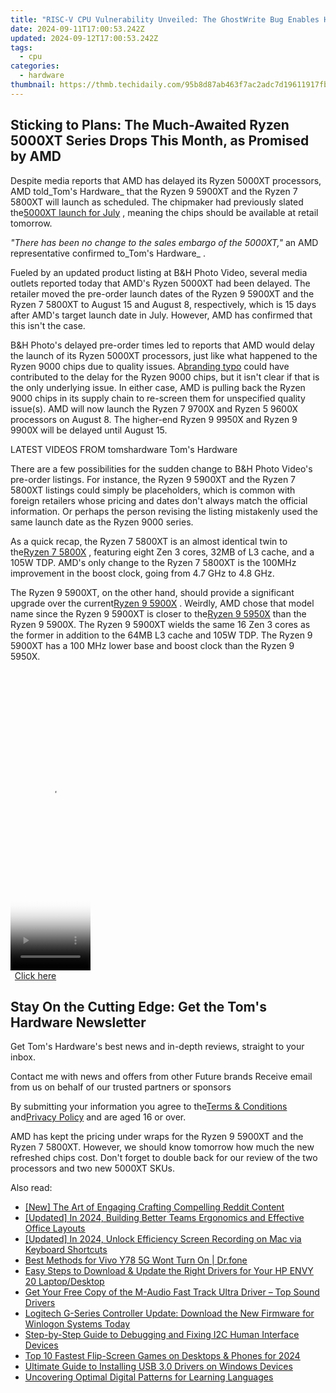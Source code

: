```yaml
---
title: "RISC-V CPU Vulnerability Unveiled: The GhostWrite Bug Enables Hackers to Gain Elevated Privileges"
date: 2024-09-11T17:00:53.242Z
updated: 2024-09-12T17:00:53.242Z
tags:
  - cpu
categories:
  - hardware
thumbnail: https://thmb.techidaily.com/95b8d87ab463f7ac2adc7d19611917fbcf5034fba80cc910d2cfc1667a896a93.jpg
---
```


## Sticking to Plans: The Much-Awaited Ryzen 5000XT Series Drops This Month, as Promised by AMD

Despite media reports that AMD has delayed its Ryzen 5000XT processors, AMD told_Tom's Hardware_ that the Ryzen 9 5900XT and the Ryzen 7 5800XT will launch as scheduled. The chipmaker had previously slated the[5000XT launch for July](https://www.tomshardware.com/pc-components/cpus/amd-announces-zen-5-ryzen-9000-processors-launches-in-july-four-new-ryzen-9-7-and-5-processors-with-a-16-ipc-improvement) , meaning the chips should be available at retail tomorrow.

_"There has been no change to the sales embargo of the 5000XT,"_ an AMD representative confirmed to_Tom's Hardware_ .

 Fueled by an updated product listing at B&H Photo Video, several media outlets reported today that AMD's Ryzen 5000XT had been delayed. The retailer moved the pre-order launch dates of the Ryzen 9 5900XT and the Ryzen 7 5800XT to August 15 and August 8, respectively, which is 15 days after AMD's target launch date in July. However, AMD has confirmed that this isn't the case.

 B&H Photo's delayed pre-order times led to reports that AMD would delay the launch of its Ryzen 5000XT processors, just like what happened to the Ryzen 9000 chips due to quality issues. A[branding typo](https://www.tomshardware.com/pc-components/cpus/amd-ryzen-9000-launch-delay-due-to-typo-ryzen-7-9700x-ryzen-5-9600x-confirmed) could have contributed to the delay for the Ryzen 9000 chips, but it isn't clear if that is the only underlying issue. In either case, AMD is pulling back the Ryzen 9000 chips in its supply chain to re-screen them for unspecified quality issue(s). AMD will now launch the Ryzen 7 9700X and Ryzen 5 9600X processors on August 8\. The higher-end Ryzen 9 9950X and Ryzen 9 9900X will be delayed until August 15\.

 LATEST VIDEOS FROM tomshardware Tom's Hardware

 There are a few possibilities for the sudden change to B&H Photo Video's pre-order listings. For instance, the Ryzen 9 5900XT and the Ryzen 7 5800XT listings could simply be placeholders, which is common with foreign retailers whose pricing and dates don't always match the official information. Or perhaps the person revising the listing mistakenly used the same launch date as the Ryzen 9000 series.

 As a quick recap, the Ryzen 7 5800XT is an almost identical twin to the[Ryzen 7 5800X](https://www.tomshardware.com/reviews/amd-ryzen-7-5800x-zen-3-review) , featuring eight Zen 3 cores, 32MB of L3 cache, and a 105W TDP. AMD's only change to the Ryzen 7 5800XT is the 100MHz improvement in the boost clock, going from 4.7 GHz to 4.8 GHz.

 The Ryzen 9 5900XT, on the other hand, should provide a significant upgrade over the current[Ryzen 9 5900X](https://www.tomshardware.com/reviews/amd-ryzen-9-5950x-5900x-zen-3-review) . Weirdly, AMD chose that model name since the Ryzen 9 5900XT is closer to the[Ryzen 9 5950X](https://www.tomshardware.com/reviews/amd-ryzen-9-5950x-5900x-zen-3-review) than the Ryzen 9 5900X. The Ryzen 9 5900XT wields the same 16 Zen 3 cores as the former in addition to the 64MB L3 cache and 105W TDP. The Ryzen 9 5900XT has a 100 MHz lower base and boost clock than the Ryzen 9 5950X.

<!-- affiliate ads begin -->
<span id="1977023">
					<video width="128" height="480" style="cursor:pointer"
           poster="//a.impactradius-go.com/display-clicktoplayimage/1977023.png"
           onclick="if(!this.playClicked){this.play();this.setAttribute('controls',true);this.playClicked=true;}">
	   <source src="//a.impactradius-go.com/display-ad/22993-1977023">
	   <img src="//a.impactradius-go.com/display-clicktoplayimage/1977023.png" style="border: none; height: 100%; width: 100%; object-fit: contain">
	</video>
	<div style="width:80px;text-align:center"><a href="javascript:window.open(decodeURIComponent('https%3A%2F%2Fhomestyler.sjv.io%2Fc%2F5597632%2F1977023%2F22993'), '_blank');void(0);">Click here</a></div>
</span>
<img height="0" width="0" src="https://imp.pxf.io/i/5597632/1977023/22993" style="position:absolute;visibility:hidden;" border="0" />
<!-- affiliate ads end -->

## Stay On the Cutting Edge: Get the Tom's Hardware Newsletter

 Get Tom's Hardware's best news and in-depth reviews, straight to your inbox.

 Contact me with news and offers from other Future brands  Receive email from us on behalf of our trusted partners or sponsors

 By submitting your information you agree to the[Terms & Conditions](https://futureplc.com/terms-conditions/) and[Privacy Policy](https://futureplc.com/privacy-policy/) and are aged 16 or over.

 AMD has kept the pricing under wraps for the Ryzen 9 5900XT and the Ryzen 7 5800XT. However, we should know tomorrow how much the new refreshed chips cost. Don't forget to double back for our review of the two processors and two new 5000XT SKUs.

<ins class="adsbygoogle"
     style="display:block"
     data-ad-format="autorelaxed"
     data-ad-client="ca-pub-7571918770474297"
     data-ad-slot="1223367746"></ins>

<ins class="adsbygoogle"
     style="display:block"
     data-ad-client="ca-pub-7571918770474297"
     data-ad-slot="8358498916"
     data-ad-format="auto"
     data-full-width-responsive="true"></ins>

<span class="atpl-alsoreadstyle">Also read:</span>
<div><ul>
<li><a href="https://some-guidance.techidaily.com/new-the-art-of-engaging-crafting-compelling-reddit-content/"><u>[New] The Art of Engaging Crafting Compelling Reddit Content</u></a></li>
<li><a href="https://fox-blue.techidaily.com/updated-in-2024-building-better-teams-ergonomics-and-effective-office-layouts/"><u>[Updated] In 2024, Building Better Teams Ergonomics and Effective Office Layouts</u></a></li>
<li><a href="https://digital-screen-recording.techidaily.com/updated-in-2024-unlock-efficiency-screen-recording-on-mac-via-keyboard-shortcuts/"><u>[Updated] In 2024, Unlock Efficiency Screen Recording on Mac via Keyboard Shortcuts</u></a></li>
<li><a href="https://howto.techidaily.com/best-methods-for-vivo-y78-5g-wont-turn-on-drfone-by-drfone-fix-android-problems-fix-android-problems/"><u>Best Methods for Vivo Y78 5G Wont Turn On | Dr.fone</u></a></li>
<li><a href="https://driver-error.techidaily.com/easy-steps-to-download-and-update-the-right-drivers-for-your-hp-envy-20-laptopdesktop/"><u>Easy Steps to Download & Update the Right Drivers for Your HP ENVY 20 Laptop/Desktop</u></a></li>
<li><a href="https://hardware-updates.techidaily.com/get-your-free-copy-of-the-m-audio-fast-track-ultra-driver-top-sound-drivers/"><u>Get Your Free Copy of the M-Audio Fast Track Ultra Driver – Top Sound Drivers</u></a></li>
<li><a href="https://hardware-updates.techidaily.com/logitech-g-series-controller-update-download-the-new-firmware-for-winlogon-systems-today/"><u>Logitech G-Series Controller Update: Download the New Firmware for Winlogon Systems Today</u></a></li>
<li><a href="https://hardware-updates.techidaily.com/step-by-step-guide-to-debugging-and-fixing-i2c-human-interface-devices/"><u>Step-by-Step Guide to Debugging and Fixing I2C Human Interface Devices</u></a></li>
<li><a href="https://some-skills.techidaily.com/top-10-fastest-flip-screen-games-on-desktops-and-phones-for-2024/"><u>Top 10 Fastest Flip-Screen Games on Desktops & Phones for 2024</u></a></li>
<li><a href="https://hardware-updates.techidaily.com/ultimate-guide-to-installing-usb-30-drivers-on-windows-devices/"><u>Ultimate Guide to Installing USB 3.0 Drivers on Windows Devices</u></a></li>
<li><a href="https://mondly-stories.techidaily.com/uncovering-optimal-digital-patterns-for-learning-languages/"><u>Uncovering Optimal Digital Patterns for Learning Languages</u></a></li>
</ul></div>


